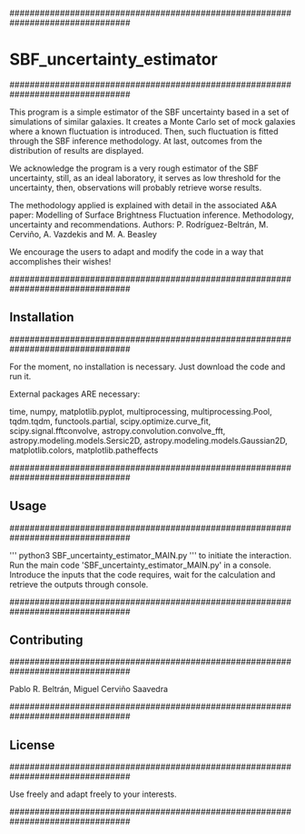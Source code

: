 ################################################################################
# SBF_uncertainty_estimator
################################################################################

This program is a simple estimator of the SBF uncertainty based in a set of simulations of similar galaxies. It creates a Monte Carlo set of mock galaxies where a known fluctuation is introduced. Then, such fluctuation is fitted through the SBF inference methodology. At last, outcomes from the distribution of results are displayed.

We acknowledge the program is a very rough estimator of the SBF uncertainty, 
still, as an ideal laboratory, it serves as low threshold for the uncertainty, 
then, observations will probably retrieve worse results.  

The methodology applied is explained with detail in the associated A&A paper:
Modelling of Surface Brightness Fluctuation inference. Methodology, uncertainty
and recommendations.
Authors: P. Rodríguez-Beltrán, M. Cerviño, A. Vazdekis and M. A. Beasley

We encourage the users to adapt and modify the code in a way 
that accomplishes their wishes!

################################################################################
## Installation
################################################################################

For the moment, no installation is necessary. Just download the code and run it.

External packages ARE necessary:

time, numpy, matplotlib.pyplot, multiprocessing, multiprocessing.Pool, 
tqdm.tqdm, functools.partial, scipy.optimize.curve_fit, scipy.signal.fftconvolve, 
astropy.convolution.convolve_fft, astropy.modeling.models.Sersic2D, 
astropy.modeling.models.Gaussian2D, matplotlib.colors, matplotlib.patheffects

################################################################################
## Usage
################################################################################

'''
python3 SBF_uncertainty_estimator_MAIN.py 
'''
to initiate the interaction. Run the main code 'SBF_uncertainty_estimator_MAIN.py' in a console. Introduce the inputs that the code requires, wait for the calculation and retrieve the outputs through console.

################################################################################
## Contributing
################################################################################

Pablo R. Beltrán, Miguel Cerviño Saavedra

################################################################################
## License
################################################################################

Use freely and adapt freely to your interests.

################################################################################